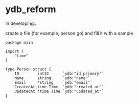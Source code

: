 # ydb_reform
In developing...

create a file (for example, person.go) and fill it with a sample

```//ydb_reform
package main

import (
	"time"
)

type Person struct {
	ID        int32      `ydb:"id,primary"`
	Name      string     `ydb:"name"`
	Email     *string    `ydb:"email"`
	CreatedAt time.Time  `ydb:"created_at"`
	UpdatedAt *time.Time `ydb:"updated_at"`
}
```
